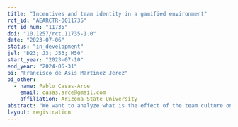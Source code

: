 ```yaml
---
title: "Incentives and team identity in a gamified environment"
rct_id: "AEARCTR-0011735"
rct_id_num: "11735"
doi: "10.1257/rct.11735-1.0"
date: "2023-07-06"
status: "in_development"
jel: "D23; J3; J53; M50"
start_year: "2023-07-10"
end_year: "2024-05-31"
pi: "Francisco de Asis Martinez Jerez"
pi_other:
  - name: Pablo Casas-Arce
    email: casas.arce@gmail.com
    affiliation: Arizona State University
abstract: "We want to analyze what is the effect of the team culture on the effectiveness of incentive systems and how the use of team incentives impact individual productivity and team culture."
layout: registration
---
```


